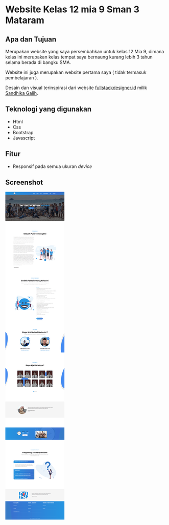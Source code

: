 # Website Kelas 12 mia 9 Sman 3 Mataram

## Apa dan Tujuan

Merupakan website yang saya persembahkan untuk kelas 12 Mia 9, dimana kelas ini merupakan kelas tempat saya bernaung kurang lebih 3 tahun selama berada di bangku SMA.

Website ini juga merupakan website pertama saya ( tidak termasuk pembelajaran ).

Desain dan visual terinspirasi dari website [fullstackdesigner.id](https://fullstackdesigner.id/) milik [Sandhika Galih](https://github.com/sandhikagalih).

## Teknologi yang digunakan

-   Html
-   Css
-   Bootstrap
-   Javascript

## Fitur

-   Responsif pada semua ukuran _device_

## Screenshot

![Screenshot satu](./Screenshot/1.png)
